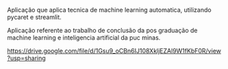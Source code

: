 Aplicação que aplica tecnica de machine learning automatica, utilizando pycaret e streamlit.

Aplicação referente ao trabalho de conclusão da pos graduação de machine learning e inteligencia artificial da puc minas.

https://drive.google.com/file/d/1Gsu9_oCBn6IJ108XkljEZAl9W1fKbF0R/view?usp=sharing
